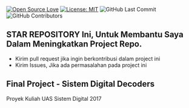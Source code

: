 [![Open Source Love](https://badges.frapsoft.com/os/v1/open-source.svg?style=flat)](https://github.com/ellerbrock/open-source-badges/)
[![License: MIT](https://img.shields.io/badge/License-MIT-green.svg)](https://opensource.org/licenses/MIT)
![GitHub Last Commit](https://img.shields.io/github/last-commit/kholilboy/FP_Sistem-Digital)
![GitHub Contributors](https://img.shields.io/github/contributors/kholilboy/FP_Sistem-Digital)

## STAR REPOSITORY Ini, Untuk Membantu Saya Dalam Meningkatkan Project Repo.
- Kirim pull request jika ingin berkontribusi dalam project ini
- Kirim Issues, Jika ada permasalahan pada project ini

## Final Project - Sistem Digital Decoders
Proyek Kuliah UAS Sistem Digital 2017
